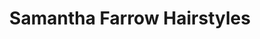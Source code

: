 ---
title: "Samantha Farrow Hairstyles"
url: /pitlochry/samantha-farrow-hairstyles/
shop: hairdresser
---